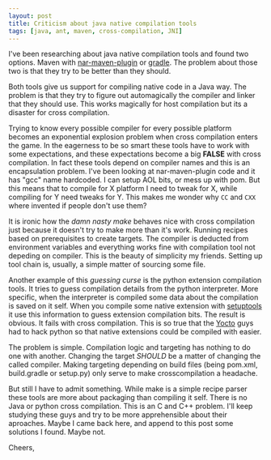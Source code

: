 ```yaml
---
layout: post
title: Criticism about java native compilation tools
tags: [java, ant, maven, cross-compilation, JNI]
---
```


I've been researching about java native compilation tools and found two
options. Maven with [nar-maven-plugin](http://maven-nar.github.io/) or
[gradle](gradle.org). The problem about those two is that they try to be better
than they should.

Both tools give us support for compiling native code in a Java way. The problem
is that they try to figure out automagically the compiler and linker that they
should use. This works magically for host compilation but its a disaster for
cross compilation.

Trying to know every possible compiler for every possible platform becomes an
exponential explosion problem when cross compilation enters the game. In the
eagerness to be so smart these tools have to work with some expectations, and
these expectations become a big **FALSE** with cross compilation. In fact these
tools depend on compiler names and this is an encapsulation problem. I've been
looking at nar-maven-plugin code and it has "gcc" name hardcoded. I can setup
AOL bits, or mess up with pom. But this means that to compile for X platform
I need to tweak for X, while compiling for Y need tweaks for Y. This makes me
wonder why `CC` and `CXX` where invented if people don't use them?

It is ironic how the *damn nasty make* behaves nice with cross compilation just
because it doesn't try to make more than it's work. Running recipes based on
prerequisites to create targets. The compiler is deducted from environment
variables and everything works fine with compilation tool not depeding on
compiler. This is the beauty of simplicity my friends. Setting up tool chain
is, usually, a simple matter of sourcing some file.

Another example of this *guessing curse* is the python extension compilation
tools. It tries to guess compilation details from the python interpreter. More
specific, when the interpreter is compiled some data about the compilation is
saved on it self. When you compile some native extension with
[setuptools](https://setuptools.readthedocs.io/en/latest/) it use this
information to guess extension compilation bits. The result is obvious. It
fails with cross compilation. This is so true that the [Yocto](yocto.org) guys
had to hack python so that native extensions could be compiled with easier.

The problem is simple. Compilation logic and targeting has nothing to do
one with another. Changing the target *SHOULD* be a matter of changing
the called compiler. Making targeting depending on build files (being pom.xml,
build.gradle or setup.py) only serve to make crosscompilation a headache.

But still I have to admit something. While make is a simple recipe parser
these tools are more about packaging than compiling it self. There is no Java
or python cross compilation. This is an C and C++ problem. I'll keep studying
these guys and try to be more apprehensible about their aproaches. Maybe I
came back here, and append to this post some solutions I found. Maybe not.

Cheers,
